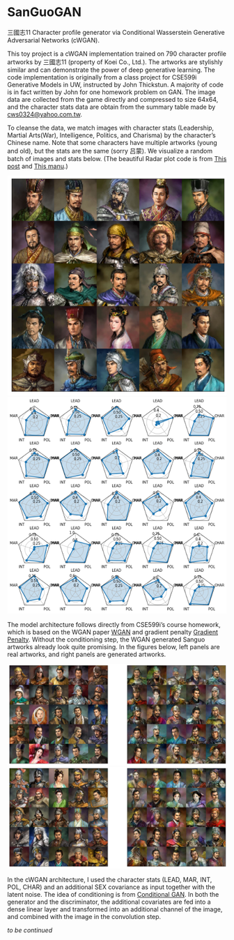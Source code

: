 # SanGuoGAN

三國志11 Character profile generator via Conditional Wasserstein Generative Adversarial Networks (cWGAN).

This toy project is a cWGAN implementation trained on 790 character profile artworks by 三國志11 (property of Koei Co., Ltd.). The artworks are stylishly similar and can demonstrate the power of deep generative learning. The code implementation is originally from a class project for CSE599i Generative Models in UW, instructed by John Thickstun. A majority of code is in fact written by John for one homework problem on GAN. The image data are collected from the game directly and compressed to size 64x64, and the character stats data are obtain from the summary table made by cws0324@yahoo.com.tw. 

To cleanse the data, we match images with character stats (Leadership, Martial Arts(War), Intelligence, Politics, and Charisma) by the character’s Chinese name. Note that some characters have multiple artworks (young and old), but the stats are the same (sorry 吕蒙). We visualize a random batch of images and stats below.
(The beautiful Radar plot code is from [This post](https://www.kaggle.com/typewind/draw-a-radar-chart-with-python-in-a-simple-way) and [This manu](https://matplotlib.org/3.1.1/gallery/specialty_plots/radar_chart.html).)

![Data Example](examples/dataexample.png)
![Stats Example](examples/dataexamplestats.png)


The model architecture follows directly from CSE599i’s course homework, which is based on the WGAN paper  [WGAN](https://arxiv.org/abs/1701.07875) and gradient penalty [Gradient Penalty](https://arxiv.org/abs/1704.00028). Without the conditioning step, the WGAN generated Sanguo artworks already look quite promising. In the figures below, left panels are real artworks, and right panels are generated artworks. 

![WGAN Example](examples/wganexample1.png)
![WGAN Example](examples/wganexample2.png)

In the cWGAN architecture, I used the character stats (LEAD, MAR, INT, POL, CHAR) and an additional SEX covariance as input together with the latent noise. The idea of conditioning is from [Conditional GAN](https://arxiv.org/pdf/1411.1784.pdf). In both the generator and the discriminator, the additional covariates are fed into a dense linear layer and transformed into an additional channel of the image, and combined with the image in the convolution step. 

_to be continued_
